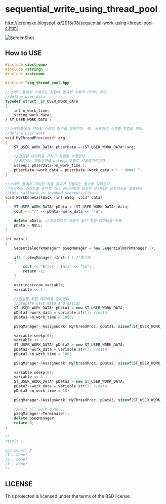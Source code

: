 sequential_write_using_thread_pool
==================================

http://jeremyko.blogspot.kr/2013/08/sequential-work-using-thread-pool-c.html

![ScreenShot](http://2.bp.blogspot.com/-grdZhD33QDc/UhGisMWqsxI/AAAAAAAADyQ/jLNFZI7PbL8/s1600/tpool_core24.PNG)

How to USE 
---------------------------------------------------------------
```cpp
#include <iostream>
#include <string>
#include <sstream>
    
#include "seq_thread_pool.hpp"
    
//스레드 풀에서 수행되는 작업에 필요한 사용자 데이터 정의
//define user data 
typedef struct _ST_USER_WORK_DATA
{
    int n_work_time;
    string work_data;
} ST_USER_WORK_DATA ;

//스레드풀에서 처리될 스레드 함수를 정의한다. 즉, 사용자가 수행할 작업을 의미.
//define user work
void MyThreadProc(void* arg) 
{
    ST_USER_WORK_DATA* pUserData = (ST_USER_WORK_DATA*)arg;
    
    //전달된 데이터를 가지고 작업을 수행한다.
    //여기서는 작업부하를 usleep 호출로 시뮬레이트한다.
    usleep( pUserData->n_work_time );
    pUserData->work_data = pUserData->work_data + " : done! "; 
}
    
//스레드 풀에서 처리된 최종 결과가 전달되는 함수를 정의한다.
//이함수는 스레드풀 순차적 처리 관리자에게 요청한 순서대로 순차적으로 호출된다.
//this callback is invoked sequentially
void WorkDoneCallBack (int nSeq, void* data)
{
    ST_USER_WORK_DATA* pData = (ST_USER_WORK_DATA*)data;
    cout << "/" << pData->work_data << "\n";
    
    delete pData; //최종적으로 사용이 끝난 작업 데이터를 삭제.
    pData = NULL;
}
    
int main()
{
    SeqentialWorkManager* pSeqManager = new SeqentialWorkManager ();
    
    if( ! pSeqManager->Init() ) //초기화
    {
        cout << "Error : Init" << "\n";
        return -1;
    }
    
    ostringstream variable;
    variable << 1 ; 
    
    //전달할 작업 데이터를 준비한다
    //prepare user data and assign
    ST_USER_WORK_DATA* pData1 = new ST_USER_WORK_DATA;
    pData1->work_data = variable.str(); //data
    pData1->n_work_time = 1000; 
        
    pSeqManager->AssignWork( MyThreadProc, pData1, sizeof(ST_USER_WORK_DATA),  WorkDoneCallBack );
    
    variable.seekp(0);
    variable << 2 ; 
    ST_USER_WORK_DATA* pData2 = new ST_USER_WORK_DATA;
    pData2->work_data = variable.str(); //data
    pData2->n_work_time = 100; 
        
    pSeqManager->AssignWork( MyThreadProc, pData2, sizeof(ST_USER_WORK_DATA),  WorkDoneCallBack );
    
    variable.seekp(0);
    variable << 3 ; 
    ST_USER_WORK_DATA* pData3 = new ST_USER_WORK_DATA;
    pData3->work_data = variable.str(); //data
    pData3->n_work_time = 10; 
        
    pSeqManager->AssignWork( MyThreadProc, pData3, sizeof(ST_USER_WORK_DATA),  WorkDoneCallBack );
    
    //wait all work done...
    pSeqManager->Terminate();
    delete pSeqManager;
    return 0;
}

/*
result :
    
cpu count: 8
/1 : done!
/2 : done!
/3 : done!
*/
```

LICENSE
---------------------------------------------------------------
This projected is licensed under the terms of the BSD license.
    

